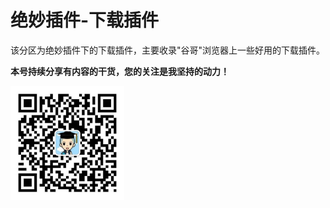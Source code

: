 # 绝妙插件-下载插件

该分区为绝妙插件下的下载插件，主要收录"谷哥"浏览器上一些好用的下载插件。

**本号持续分享有内容的干货，您的关注是我坚持的动力！**

<img src="./../../../_assets/clip_image002.jpg" alt="img" style="zoom:33%;" />